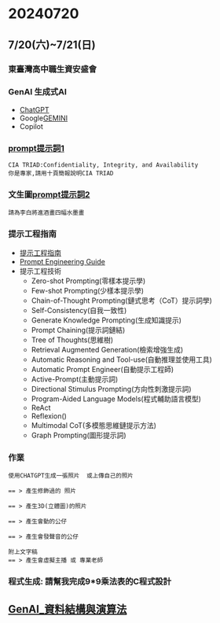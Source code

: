 # 20240720

## 7/20(六)~7/21(日)
### 東臺灣高中職生資安盛會


### GenAI 生成式AI 
- [ChatGPT](https://chatgpt.com/)
- Google[GEMINI](https://gemini.google.com/app?hl=zh-TW)
- Copilot 

### [prompt提示詞1](prompt1.md)
```
CIA TRIAD:Confidentiality, Integrity, and Availability
你是專家,請用十頁簡報說明CIA TRIAD
```
### 文生圖[prompt提示詞2](prompt2.md)
```
請為李白將進酒畫四幅水墨畫
```
### 提示工程指南
- [提示工程指南](https://www.promptingguide.ai/zh)
- [Prompt Engineering Guide](https://www.promptingguide.ai/)
- 提示工程技術
  - Zero-shot Prompting(零樣本提示學)
  - Few-shot Prompting(少樣本提示學)
  - Chain-of-Thought Prompting(鏈式思考（CoT）提示詞學)
  - Self-Consistency(自我一致性)
  - Generate Knowledge Prompting(生成知識提示)
  - Prompt Chaining(提示詞鏈結)
  - Tree of Thoughts(思維樹)
  - Retrieval Augmented Generation(檢索增強生成)
  - Automatic Reasoning and Tool-use(自動推理並使用工具)
  - Automatic Prompt Engineer(自動提示工程師)
  - Active-Prompt(主動提示詞)
  - Directional Stimulus Prompting(方向性刺激提示詞)
  - Program-Aided Language Models(程式輔助語言模型)
  - ReAct
  - Reflexion()
  - Multimodal CoT(多模態思維鏈提示方法)
  - Graph Prompting(圖形提示詞)
### 作業
```
使用CHATGPT生成一張照片  或上傳自己的照片

== > 產生修飾過的 照片

== > 產生3D(立體圖)的照片

== > 產生會動的公仔

== > 產生會發聲音的公仔

附上文字稿
== > 產生會虛擬主播 或 專業老師
```
### 程式生成: 請幫我完成9*9乘法表的C程式設計


## [GenAI_資料結構與演算法](https://github.com/8wingflying/GenAI20240518/blob/main/AI_Pair_Programming/GenAI_Algorithm.md)

